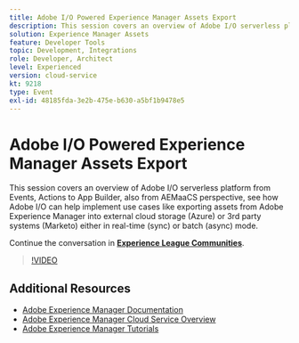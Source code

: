 ```yaml
---
title: Adobe I/O Powered Experience Manager Assets Export
description: This session covers an overview of Adobe I/O serverless platform from Events, Actions to App Builder, also from AEMaaCS perspective, see how Adobe I/O can help implement use cases like exporting assets from Adobe Experience Manager into external cloud storage (Azure) or 3rd party systems (Marketo) either in real-time (sync) or batch (async) mode.
solution: Experience Manager Assets
feature: Developer Tools
topic: Development, Integrations
role: Developer, Architect
level: Experienced
version: cloud-service
kt: 9218
type: Event
exl-id: 48185fda-3e2b-475e-b630-a5bf1b9478e5
---
```

# Adobe I/O Powered Experience Manager Assets Export

This session covers an overview of Adobe I/O serverless platform from Events, Actions to App Builder, also from AEMaaCS perspective, see how Adobe I/O can help implement use cases like exporting assets from Adobe Experience Manager into external cloud storage (Azure) or 3rd party systems (Marketo) either in real-time (sync) or batch (async) mode.

Continue the conversation in **[Experience League Communities](https://adobe.ly/3mkDXo6)**.

>[!VIDEO](https://video.tv.adobe.com/v/337842/?quality=12&learn=on&hidetitle=true)

## Additional Resources

- [Adobe Experience Manager Documentation](https://experienceleague.adobe.com/docs/experience-manager-cloud-service.html)
- [Adobe Experience Manager Cloud Service Overview](https://experienceleague.adobe.com/docs/experience-manager-cloud-service/overview/home.html)
- [Adobe Experience Manager Tutorials](https://experienceleague.adobe.com/docs/experience-manager-tutorials.html)
